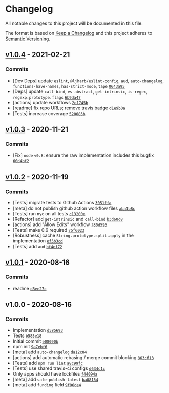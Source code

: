 # Changelog

All notable changes to this project will be documented in this file.

The format is based on [Keep a Changelog](https://keepachangelog.com/en/1.0.0/)
and this project adheres to [Semantic Versioning](https://semver.org/spec/v2.0.0.html).

## [v1.0.4](https://github.com/es-shims/String.prototype.split/compare/v1.0.3...v1.0.4) - 2021-02-21

### Commits

- [Dev Deps] update `eslint`, `@ljharb/eslint-config`, `aud`, `auto-changelog`, `functions-have-names`, `has-strict-mode`, `tape` [`0643a95`](https://github.com/es-shims/String.prototype.split/commit/0643a95721130ea1405e0e8638798e5db50dc091)
- [Deps] update `call-bind`, `es-abstract`, `get-intrinsic`, `is-regex`, `regexp.prototype.flags` [`6b9da47`](https://github.com/es-shims/String.prototype.split/commit/6b9da4733861b7cec614900d8dcb39543e8cc746)
- [actions] update workflows [`2e1745b`](https://github.com/es-shims/String.prototype.split/commit/2e1745b577304668694df3618794a14555dc314d)
- [readme] fix repo URLs; remove travis badge [`d1e9b0a`](https://github.com/es-shims/String.prototype.split/commit/d1e9b0af05bb2bb310fffee672a172046190a065)
- [Tests] increase coverage [`520685b`](https://github.com/es-shims/String.prototype.split/commit/520685b608b4a545db645d2eaf95b73d18919d31)

## [v1.0.3](https://github.com/es-shims/String.prototype.split/compare/v1.0.2...v1.0.3) - 2020-11-21

### Commits

- [Fix] `node` `v0.8`: ensure the raw implementation includes this bugfix [`60d4bf2`](https://github.com/es-shims/String.prototype.split/commit/60d4bf221617c4ef7e94b80b39620a8534f020cf)

## [v1.0.2](https://github.com/es-shims/String.prototype.split/compare/v1.0.1...v1.0.2) - 2020-11-19

### Commits

- [Tests] migrate tests to Github Actions [`3051ffa`](https://github.com/es-shims/String.prototype.split/commit/3051ffa88381eb811580444f9c1849ffc3a06e53)
- [meta] do not publish github action workflow files [`aba1b8c`](https://github.com/es-shims/String.prototype.split/commit/aba1b8cd8273f8ea5cb7f386934e7d9282e335c0)
- [Tests] run `nyc` on all tests [`c13200e`](https://github.com/es-shims/String.prototype.split/commit/c13200e43d89e97944f7ec47f7c8c07696ad45d4)
- [Refactor] add `get-intrinsic` and `call-bind` [`b3d60d8`](https://github.com/es-shims/String.prototype.split/commit/b3d60d83226bf932610b71c4596d22309467c700)
- [actions] add "Allow Edits" workflow [`f80d595`](https://github.com/es-shims/String.prototype.split/commit/f80d595d3b4fc7a45aeaaf75eb909283019cf6ef)
- [Tests] make 0.6 required [`75f6023`](https://github.com/es-shims/String.prototype.split/commit/75f6023937d0b733a0b59987dbe36f9f08c3c050)
- [Robustness] cache `String.prototype.split.apply` in the implementation [`ef5b3cd`](https://github.com/es-shims/String.prototype.split/commit/ef5b3cd7ad095fb470734ec8196a0324fd39edb2)
- [Tests] add `aud` [`bf4ef72`](https://github.com/es-shims/String.prototype.split/commit/bf4ef7270c4ba714d5ace50f680f2ada515c4acc)

## [v1.0.1](https://github.com/es-shims/String.prototype.split/compare/v1.0.0...v1.0.1) - 2020-08-16

### Commits

- readme [`d8ee27c`](https://github.com/es-shims/String.prototype.split/commit/d8ee27cf62434dd71d1506cb8072a098c94212f9)

## v1.0.0 - 2020-08-16

### Commits

- Implementation [`d585693`](https://github.com/es-shims/String.prototype.split/commit/d585693b1eb47a93e6479f17a5df6f43952a7cd5)
- Tests [`b585e18`](https://github.com/es-shims/String.prototype.split/commit/b585e18fe213acfebe78b2f54973e6360e1a9714)
- Initial commit [`e08090b`](https://github.com/es-shims/String.prototype.split/commit/e08090b28a71dab66314d0661555f4e25b84b17b)
- npm init [`9a7ebf6`](https://github.com/es-shims/String.prototype.split/commit/9a7ebf678923a7d6886fbaac3b9aa62b46ccc0af)
- [meta] add `auto-changelog` [`da12c04`](https://github.com/es-shims/String.prototype.split/commit/da12c04e42d10fc64869c2e775c9c024030ad031)
- [actions] add automatic rebasing / merge commit blocking [`863cf13`](https://github.com/es-shims/String.prototype.split/commit/863cf1395d59a7da4488d0236f04da697c8464bb)
- [Tests] add `npm run lint` [`a8c99fc`](https://github.com/es-shims/String.prototype.split/commit/a8c99fc3636bbf83456026a12a9ee540c85e9b8b)
- [Tests] use shared travis-ci configs [`d634c1c`](https://github.com/es-shims/String.prototype.split/commit/d634c1c360a8b1f0770bdc713d48ced08ea3983b)
- Only apps should have lockfiles [`f44094a`](https://github.com/es-shims/String.prototype.split/commit/f44094aefc8dea3b62ef6fd0571117798b4f08ec)
- [meta] add `safe-publish-latest` [`ba08154`](https://github.com/es-shims/String.prototype.split/commit/ba08154d66bd75195399b2879b60f41899cbb6c7)
- [meta] add `funding` field [`9f06de4`](https://github.com/es-shims/String.prototype.split/commit/9f06de498ded7d605dc01cd8a1cb19b1261ce935)
